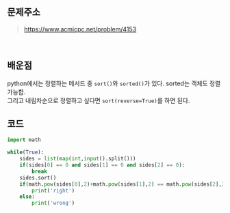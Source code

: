## 문제주소

> https://www.acmicpc.net/problem/4153

</br>

## 배운점

python에서는 정렬하는 메서드 중 `sort()`와 `sorted()`가 있다.
sorted는 객체도 정렬 가능함.  
그리고 내림차순으로 정렬하고 싶다면 `sort(reverse=True)`를 하면 된다.

## 코드

```py
import math

while(True):
    sides = list(map(int,input().split()))
    if(sides[0] == 0 and sides[1] == 0 and sides[2] == 0):
        break
    sides.sort()
    if(math.pow(sides[0],2)+math.pow(sides[1],2) == math.pow(sides[2],2)):
        print('right')
    else:
        print('wrong')
```
